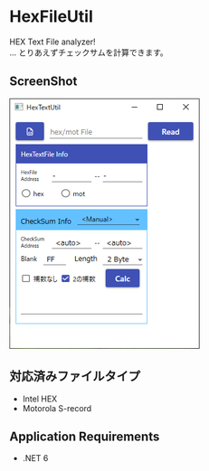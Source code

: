 # HexFileUtil
HEX Text File analyzer!  
... とりあえずチェックサムを計算できます。

## ScreenShot
![ScreenShot](https://github.com/luluci/HexTextUtil/blob/images/main_window.png)

## 対応済みファイルタイプ

* Intel HEX
* Motorola S-record

## Application Requirements
* .NET 6
